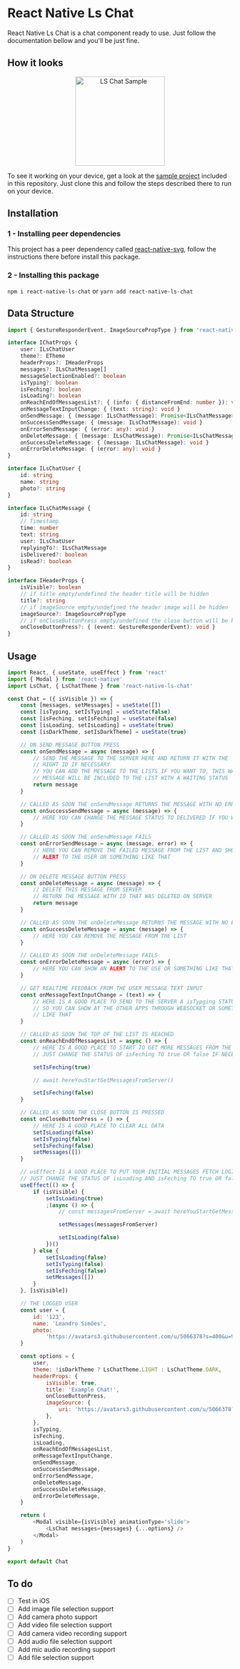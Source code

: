 # React Native Ls Chat

React Native Ls Chat is a chat component ready to use. Just follow the documentation bellow and you'll be just fine.

## How it looks

<p align="center">
    <img src="rn-ls-chat-sample.gif" alt="LS Chat Sample" width="200"  />
</p>

To see it working on your device, get a look at the [sample project](https://github.com/leandrosimoes/react-native-ls-chat/tree/main/example) included in this repository. Just clone this and follow the steps described there to run on your device.

## Installation

### 1 - Installing peer dependencies

This project has a peer dependency called [react-native-svg](https://github.com/react-native-svg/react-native-svg/tree/v12.1.0), follow the instructions there before install this package.

### 2 - Installing this package

`npm i react-native-ls-chat` or `yarn add react-native-ls-chat`

## Data Structure

```typescript
import { GestureResponderEvent, ImageSourcePropType } from 'react-native'

interface IChatProps {
    user: ILsChatUser
    theme?: ETheme
    headerProps?: IHeaderProps
    messages?: ILsChatMessage[]
    messageSelectionEnabled?: boolean
    isTyping?: boolean
    isFeching?: boolean
    isLoading?: boolean
    onReachEndOfMessagesList?: { (info: { distanceFromEnd: number }): void }
    onMessageTextInputChange: { (text: string): void }
    onSendMessage: { (message: ILsChatMessage): Promise<ILsChatMessage> }
    onSuccessSendMessage: { (message: ILsChatMessage): void }
    onErrorSendMessage: { (error: any): void }
    onDeleteMessage: { (message: ILsChatMessage): Promise<ILsChatMessage> }
    onSuccessDeleteMessage: { (message: ILsChatMessage): void }
    onErrorDeleteMessage: { (error: any): void }
}

interface ILsChatUser {
    id: string
    name: string
    photo?: string
}

interface ILsChatMessage {
    id: string
    // Timestamp
    time: number
    text: string
    user: ILsChatUser
    replyingTo?: ILsChatMessage
    isDelivered?: boolean
    isRead?: boolean
}

interface IHeaderProps {
    isVisible?: boolean
    // if title empty/undefined the header title will be hidden
    title?: string
    // if imageSource empty/undefined the header image will be hidden
    imageSource?: ImageSourcePropType
    // if onCloseButtonPress empty/undefined the close button will be hidden
    onCloseButtonPress?: { (event: GestureResponderEvent): void }
}
```

## Usage

```javascript
import React, { useState, useEffect } from 'react'
import { Modal } from 'react-native'
import LsChat, { LsChatTheme } from 'react-native-ls-chat'

const Chat = ({ isVisible }) => {
    const [messages, setMessages] = useState([])
    const [isTyping, setIsTyping] = useState(false)
    const [isFeching, setIsFeching] = useState(false)
    const [isLoading, setIsLoading] = useState(true)
    const [isDarkTheme, setIsDarkTheme] = useState(true)

    // ON SEND MESSAGE BUTTON PRESS
    const onSendMessage = async (message) => {
        // SEND THE MESSAGE TO THE SERVER HERE AND RETURN IT WITH THE
        // RIGHT ID IF NECESSARY
        // YOU CAN ADD THE MESSAGE TO THE LISTS IF YOU WANT TO, THIS WAY, THE
        // MESSAGE WILL BE INCLUDED TO THE LIST WITH A WAITING STATUS
        return message
    }

    // CALLED AS SOON THE onSendMessage RETURNS THE MESSAGE WITH NO ERRORS
    const onSuccessSendMessage = async (message) => {
        // HERE YOU CAN CHANGE THE MESSAGE STATUS TO DELIVERED IF YOU WANT
    }

    // CALLED AS SOON THE onSendMessage FAILS
    const onErrorSendMessage = async (message, error) => {
        // HERE YOU CAN REMOVE THE FAILED MESSAGE FROM THE LIST AND SHOW A
        // ALERT TO THE USER OR SOMETHING LIKE THAT
    }

    // ON DELETE MESSAGE BUTTON PRESS
    const onDeleteMessage = async (message) => {
        // DELETE THIS MESSAGE FROM SERVER
        // RETURN THE MESSAGE WITH ID THAT WAS DELETED ON SERVER
        return message
    }

    // CALLED AS SOON THE onDeleteMessage RETURNS THE MESSAGE WITH NO ERRORS
    const onSuccessDeleteMessage = async (message) => {
        // HERE YOU CAN REMOVE THE MESSAGE FROM THE LIST
    }

    // CALLED AS SOON THE onDeleteMessage FAILS
    const onErrorDeleteMessage = async (error) => {
        // HERE YOU CAN SHOW AN ALERT TO THE USE OR SOMETHING LIKE THAT
    }

    // GET REALTIME FEEDBACK FROM THE USER MESSAGE TEXT INPUT
    const onMessageTextInputChange = (text) => {
        // HERE IS A GOOD PLACE TO SEND TO THE SERVER A isTypging STATUS
        // SO YOU CAN SHOW AT THE OTHER APPS THROUGH WEBSOCKET OR SOMETHING
        // LIKE THAT
    }

    // CALLED AS SOON THE TOP OF THE LIST IS REACHED
    const onReachEndOfMessagesList = async () => {
        // HERE IS A GOOD PLACE TO START TO GET MORE MESSAGES FROM THE SERVER
        // JUST CHANGE THE STATUS OF isFeching TO true OR false IF NECESSARY

        setIsFeching(true)

        // await hereYouStartGetMessagesFromServer()

        setIsFeching(false)
    }

    // CALLED AS SOON THE CLOSE BUTTON IS PRESSED
    const onCloseButtonPress = () => {
        // HERE IS A GOOD PLACE TO CLEAR ALL DATA
        setIsLoading(false)
        setIsTyping(false)
        setIsFeching(false)
        setMessages([])
    }

    // usEffect IS A GOOD PLACE TO PUT YOUR INITIAL MESSAGES FETCH LOGIC
    // JUST CHANGE THE STATUS OF isLoading AND isFeching TO true OR false IF NECESSARY
    useEffect(() => {
        if (isVisible) {
            setIsLoading(true)
            ;(async () => {
                // const messagesFromServer = await hereYouStartGetMessagesFromServer()

                setMessages(messagesFromServer)

                setIsLoading(false)
            })()
        } else {
            setIsLoading(false)
            setIsTyping(false)
            setIsFeching(false)
            setMessages([])
        }
    }, [isVisible])

    // THE LOGGED USER
    const user = {
        id: '123',
        name: 'Leandro Simões',
        photo:
            'https://avatars3.githubusercontent.com/u/5066378?s=400&u=98d81da11220a6d0f7f51532e2c3e949b50a445b&v=4',
    }

    const options = {
        user,
        theme: !isDarkTheme ? LsChatTheme.LIGHT : LsChatTheme.DARK,
        headerProps: {
            isVisible: true,
            title: 'Example Chat!',
            onCloseButtonPress,
            imageSource: {
                uri: 'https://avatars3.githubusercontent.com/u/5066378?s=400&u=98d81da11220a6d0f7f51532e2c3e949b50a445b&v=4',
            },
        },
        isTyping,
        isFeching,
        isLoading,
        onReachEndOfMessagesList,
        onMessageTextInputChange,
        onSendMessage,
        onSuccessSendMessage,
        onErrorSendMessage,
        onDeleteMessage,
        onSuccessDeleteMessage,
        onErrorDeleteMessage,
    }

    return (
        <Modal visible={isVisible} animationType='slide'>
            <LsChat messages={messages} {...options} />
        </Modal>
    )
}

export default Chat
```

## To do

- [ ] Test in iOS
- [ ] Add image file selection support
- [ ] Add camera photo support
- [ ] Add video file selection support
- [ ] Add camera video recording support
- [ ] Add audio file selection support
- [ ] Add mic audio recording support
- [ ] Add file selection support
